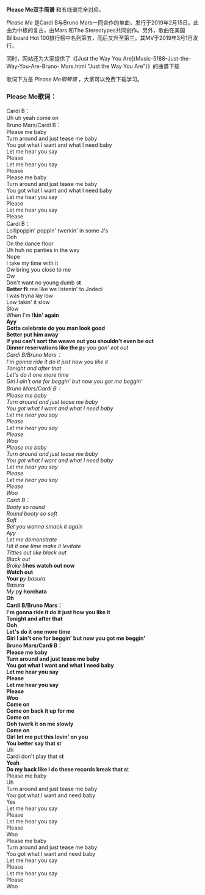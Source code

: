 

**Please Me双手简谱** 和五线谱完全对应。

_Please Me_ 是Cardi B与Bruno Mars一同合作的单曲，发行于2019年2月15日。此曲为中板的复古，由Mars 和The
Stereotypes共同创作。另外，歌曲在美国Billboard Hot 100排行榜中名列第五，而后又升至第三。其MV于2019年3月1日发行。

同时，网站还为大家提供了《[Just the Way You Are](Music-5188-Just-the-Way-You-Are-Bruno-
Mars.html "Just the Way You Are")》的曲谱下载

歌词下方是 _Please Me钢琴谱_ ，大家可以免费下载学习。

### Please Me歌词：

Cardi B：  
Uh uh yeah come on  
Bruno Mars/Cardi B：  
Please me baby  
Turn around and just tease me baby  
You got what I want and what I need baby  
Let me hear you say  
Please  
Let me hear you say  
Please  
Please me baby  
Turn around and just tease me baby  
You got what I want and what I need baby  
Let me hear you say  
Please  
Let me hear you say  
Please  
Cardi B：  
Lollipoppin' poppin' twerkin' in some J's  
Ooh  
On the dance floor  
Uh huh no panties in the way  
Nope  
I take my time with it  
Ow bring you close to me  
Ow  
Don't want no young dumb s**t  
Better f**k me like we listenin' to Jodeci  
I was tryna lay low  
Low takin' it slow  
Slow  
When I'm f**kin' again  
Ayy  
Gotta celebrate do you man look good  
Better put him away  
If you can't sort the weave out you shouldn't even be out  
Dinner reservations like the p***y you gon' eat out  
Cardi B/Bruno Mars：  
I'm gonna ride it do it just how you like it  
Tonight and after that  
Let's do it one more time  
Girl I ain't one for beggin' but now you got me beggin'  
Bruno Mars/Cardi B：  
Please me baby  
Turn around and just tease me baby  
You got what I want and what I need baby  
Let me hear you say  
Please  
Let me hear you say  
Please  
Woo  
Please me baby  
Turn around and just tease me baby  
You got what I want and what I need baby  
Let me hear you say  
Please  
Let me hear you say  
Please  
Woo  
Cardi B：  
Booty so round  
Round booty so soft  
Soft  
Bet you wanna smack it again  
Ayy  
Let me demonstrate  
Hit it one time make it levitate  
Titties out like black out  
Black out  
Broke b***hes watch out now  
Watch out  
Your p***y basura  
Basura  
My p***y horchata  
Oh  
Cardi B/Bruno Mars：  
I'm gonna ride it do it just how you like it  
Tonight and after that  
Ooh  
Let's do it one more time  
Girl I ain't one for beggin' but now you got me beggin'  
Bruno Mars/Cardi B：  
Please me baby  
Turn around and just tease me baby  
You got what I want and what I need baby  
Let me hear you say  
Please  
Let me hear you say  
Please  
Woo  
Come on  
Come on back it up for me  
Come on  
Ooh twerk it on me slowly  
Come on  
Girl let me put this lovin' on you  
You better say that s**t  
Uh  
Cardi don't play that s**t  
Yeah  
Do my back like I do these records break that s**t  
Please me baby  
Uh  
Turn around and just tease me baby  
You got what I want and need baby  
Yes  
Let me hear you say  
Please  
Let me hear you say  
Please  
Woo  
Please me baby  
Turn around and just tease me baby  
You got what I want and need baby  
Let me hear you say  
Please  
Let me hear you say  
Please  
Woo

